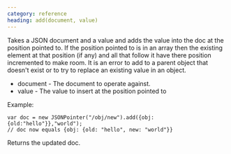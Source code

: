 ```yaml
--- 
category: reference
heading: add(document, value)
---
```


Takes a JSON document and a value and adds the value into
the doc at the position pointed to. If the position pointed to is
in an array then the existing element at that position (if any)
and all that follow it have there position incremented to make
room. It is an error to add to a parent object that doesn't exist
or to try to replace an existing value in an object.

* document - The document to operate against. 
* value - The value to insert at the position pointed to

Example:

    var doc = new JSONPointer("/obj/new").add({obj:   {old:"hello"}},"world");
    // doc now equals {obj: {old: "hello", new: "world"}}

Returns the updated doc.

